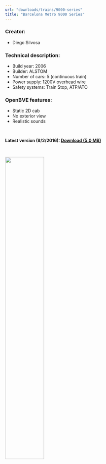 ```yaml
---
url: "downloads/trains/9000-series"
title: "Barcelona Metro 9000 Series"
---
```

### Creator:

* Diego Silvosa

### Technical description:

* Build year: 2006
* Builder: ALSTOM
* Number of cars: 5 (continuous train)
* Power supply: 1200V overhead wire
* Safety systems: Train Stop, ATP/ATO

### OpenBVE features:

* Static 2D cab
* No exterior view
* Realistic sounds

&nbsp;

**Latest version (8/2/2016): <a href="https://github.com/MarcRiera/FCMB-9000/releases/download/v1.0/FCMB_9000_v1.0.obp">Download (5.0 MB)</a>**

&nbsp;

<a href="/images/trens/9000/2.png" target="_blank"><img style="width: 50%; margin-bottom: 1em;" src="/images/trens/9000/2.png" /></a>
